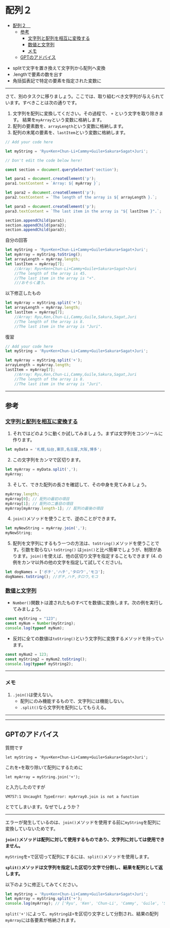 # 配列２　
- [配列２　](#配列２)
  - [参考](#参考)
    - [文字列と配列を相互に変換する](#文字列と配列を相互に変換する)
    - [数値と文字列](#数値と文字列)
    - [メモ](#メモ)
  - [GPTのアドバイス](#gptのアドバイス)

* splitで文字を置き換えて文字列から配列へ変換
* .lengthで要素の数を出す
* 角括弧表記で特定の要素を指定された変数に
***

さて、別のタスクに移りましょう。ここでは、取り組むべき文字列が与えられています。すべきことは次の通りです。

1. 文字列を配列に変換してください。その過程で、 `+` という文字を取り除きます。
結果を`myArray`という変数に格納します。
2. 配列の要素数を、`arrayLength`という変数に格納します。
3. 配列の末尾の要素を、`lastItem`という変数に格納します。

```javascript
// Add your code here

let myString = 'Ryu+Ken+Chun-Li+Cammy+Guile+Sakura+Sagat+Juri';

// Don't edit the code below here!

const section = document.querySelector('section');

let para1 = document.createElement('p');
para1.textContent = `Array: ${ myArray }`;

let para2 = document.createElement('p');
para2.textContent = `The length of the array is ${ arrayLength }.`;

let para3 = document.createElement('p');
para3.textContent = `The last item in the array is "${ lastItem }".`;

section.appendChild(para1);
section.appendChild(para2);
section.appendChild(para3);
```
自分の回答
```javascript
let myString = 'Ryu+Ken+Chun-Li+Cammy+Guile+Sakura+Sagat+Juri';
let myArray = myString.toString();
let arrayLength = myArray.length;
let lastItem = myArray[7];
    //Array: Ryu+Ken+Chun-Li+Cammy+Guile+Sakura+Sagat+Juri
    //The length of the array is 45.
    //The last item in the array is "+".
    ///おそらく違う。
```
以下修正したもの
```javascript
let myArray = myString.split('+');
let arrayLength = myArray.length;
let lastItem = myArray[7];
    //Array: Ryu,Ken,Chun-Li,Cammy,Guile,Sakura,Sagat,Juri
    //The length of the array is 8.
    //The last item in the array is "Juri".
```
復習
```javascript
// Add your code here
let myString = 'Ryu+Ken+Chun-Li+Cammy+Guile+Sakura+Sagat+Juri';

let myArray = myString.split('+');
arrayLength = myArray.length;
lastItem = myArray[7];
    //Array: Ryu,Ken,Chun-Li,Cammy,Guile,Sakura,Sagat,Juri
    //The length of the array is 8.
    //The last item in the array is "Juri".
```

***
## 参考 
### [文字列と配列を相互に変換する](https://developer.mozilla.org/ja/docs/Learn/JavaScript/First_steps/Arrays#:~:text=%E3%81%BF%E3%81%BE%E3%81%97%E3%82%87%E3%81%86%E3%80%82-,%E6%96%87%E5%AD%97%E5%88%97%E3%81%A8%E9%85%8D%E5%88%97%E3%82%92%E7%9B%B8%E4%BA%92%E3%81%AB%E5%A4%89%E6%8F%9B%E3%81%99%E3%82%8B,-%E3%83%87%E3%83%BC%E3%82%BF%E3%81%8C%E9%95%B7%E3%81%84)
1. それではどのように動くか試してみましょう。まずは文字列をコンソールに作ります。
```javascript
let myData = '札幌,仙台,東京,名古屋,大阪,博多';
```
2. この文字列をカンマで区切ります。
```javascript
let myArray = myData.split(',');
myArray;
```
3. そして、できた配列の長さを確認して、その中身を見てみましょう。
```javascript
myArray.length;
myArray[0]; // 配列の最初の項目
myArray[1]; // 配列の二番目の項目
myArray[myArray.length-1]; // 配列の最後の項目
```
4. `join()`メソッドを使うことで、逆のことができます。
```javascript
let myNewString = myArray.join(',');
myNewString;
```
5. 配列を文字列にするもう一つの方法は、`toString()`メソッドを使うことです。引数を取らない `toString()` は`join()`と比べ簡単でしょうが、制限があります。`join()`を使えば、他の区切り文字を指定することもできます (4. の例をカンマ以外の他の文字を指定して試してください)。
```javascript
let dogNames = ['ポチ','ハチ','タロウ','モコ'];
dogNames.toString(); //ポチ,ハチ,タロウ,モコ
```
### [数値と文字列](https://developer.mozilla.org/ja/docs/Learn/JavaScript/First_steps/Strings#:~:text=Copy%20to%20Clipboard-,%E6%95%B0%E5%80%A4%E3%81%A8%E6%96%87%E5%AD%97%E5%88%97,-%E3%81%A7%E3%81%AF%E3%80%81%E6%96%87%E5%AD%97%E5%88%97)

* `Number()`関数トは渡されたものすべてを数値に変換します。次の例を実行してみましょう。
```javascript
const myString = "123";
const myNum = Number(myString);
console.log(typeof myNum);
```
* 反対に全ての数値は`toString()`という文字列に変換するメソッドを持っています。
```javascript
const myNum2 = 123;
const myString2 = myNum2.toString();
console.log(typeof myString2);
```

***
### メモ
1. `.join()`は使えない。
    * 配列にのみ機能するもので、文字列には機能しない。
    * `.split()`なら文字列を配列にしてもらえる。
***
***

## GPTのアドバイス

質問です

`let myString = 'Ryu+Ken+Chun-Li+Cammy+Guile+Sakura+Sagat+Juri';`

これを`+`を取り除いて配列にするために

`let myArray = myString.join('+');`

と入力したのですが

`VM757:1 Uncaught TypeError: myArray0.join is not a function`

とでてしまいます。なぜでしょうか？
***
エラーが発生しているのは、`join()`メソッドを使用する前に`myString`を配列に変換していないためです。

**`join()`メソッドは配列に対して使用するものであり、文字列に対しては使用できません。**

`myString`を`+`で区切って配列にするには、`split()`メソッドを使用します。

**`split()`メソッドは文字列を指定した区切り文字で分割し、結果を配列として返します。**

以下のように修正してみてください。

```javascript
let myString = 'Ryu+Ken+Chun-Li+Cammy+Guile+Sakura+Sagat+Juri';
let myArray = myString.split('+');
console.log(myArray); // ['Ryu', 'Ken', 'Chun-Li', 'Cammy', 'Guile', 'Sakura', 'Sagat', 'Juri']
```

`split('+')`によって、`myString`は`+`を区切り文字として分割され、結果の配列`myArray`には各要素が格納されます。